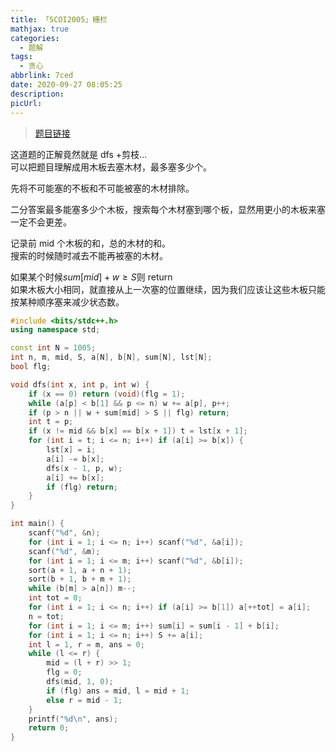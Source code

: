 ```yaml
---
title: 「SCOI2005」栅栏
mathjax: true
categories:
  - 题解
tags:
  - 贪心
abbrlink: 7ced
date: 2020-09-27 08:05:25
description:
picUrl:
---
```



>[题目链接](https://loj.ac/problem/2148)  

这道题的正解竟然就是 dfs +剪枝...   
可以把题目理解成用木板去塞木材，最多塞多少个。  

先将不可能塞的不板和不可能被塞的木材排除。  

二分答案最多能塞多少个木板，搜索每个木材塞到哪个板，显然用更小的木板来塞一定不会更差。  

记录前 mid 个木板的和，总的木材的和。  
搜索的时候随时减去不能再被塞的木材。  

如果某个时候$sum[mid]+w\ge S$则 return  
如果木板大小相同，就直接从上一次塞的位置继续，因为我们应该让这些木板只能按某种顺序塞来减少状态数。   

```cpp
#include <bits/stdc++.h>
using namespace std;

const int N = 1005;
int n, m, mid, S, a[N], b[N], sum[N], lst[N];
bool flg;

void dfs(int x, int p, int w) {
	if (x == 0) return (void)(flg = 1);
	while (a[p] < b[1] && p <= n) w += a[p], p++;
	if (p > n || w + sum[mid] > S || flg) return;
	int t = p;
	if (x != mid && b[x] == b[x + 1]) t = lst[x + 1];
	for (int i = t; i <= n; i++) if (a[i] >= b[x]) {
		lst[x] = i;
		a[i] -= b[x];
		dfs(x - 1, p, w);
		a[i] += b[x];
		if (flg) return;
	}
}

int main() {
    scanf("%d", &n);
	for (int i = 1; i <= n; i++) scanf("%d", &a[i]);
	scanf("%d", &m);
	for (int i = 1; i <= m; i++) scanf("%d", &b[i]);
	sort(a + 1, a + n + 1);
	sort(b + 1, b + m + 1);
	while (b[m] > a[n]) m--;
	int tot = 0;
	for (int i = 1; i <= n; i++) if (a[i] >= b[1]) a[++tot] = a[i];
    n = tot;
    for (int i = 1; i <= m; i++) sum[i] = sum[i - 1] + b[i];
	for (int i = 1; i <= n; i++) S += a[i];
	int l = 1, r = m, ans = 0;
	while (l <= r) {
		mid = (l + r) >> 1;
		flg = 0;
		dfs(mid, 1, 0);
		if (flg) ans = mid, l = mid + 1;
		else r = mid - 1;
	}
	printf("%d\n", ans);
	return 0;
}
```
```